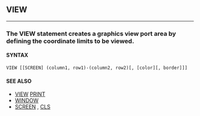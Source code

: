 ## VIEW
---

### The VIEW statement creates a graphics view port area by defining the coordinate limits to be viewed.

#### SYNTAX

`VIEW [[SCREEN] (column1, row1)-(column2, row2)[, [color][, border]]]`

#### SEE ALSO
* [VIEW](./VIEW.md) [PRINT](./PRINT.md)
* [WINDOW](./WINDOW.md)
* [SCREEN](./SCREEN.md) , [CLS](./CLS.md)
